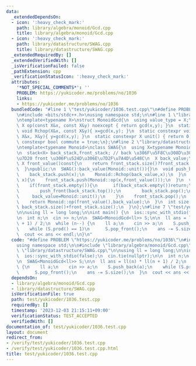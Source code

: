 ```yaml
---
data:
  _extendedDependsOn:
  - icon: ':heavy_check_mark:'
    path: library/algebra/monoid/Gcd.cpp
    title: library/algebra/monoid/Gcd.cpp
  - icon: ':heavy_check_mark:'
    path: library/datastructure/SWAG.cpp
    title: library/datastructure/SWAG.cpp
  _extendedRequiredBy: []
  _extendedVerifiedWith: []
  _isVerificationFailed: false
  _pathExtension: cpp
  _verificationStatusIcon: ':heavy_check_mark:'
  attributes:
    '*NOT_SPECIAL_COMMENTS*': ''
    PROBLEM: https://yukicoder.me/problems/no/1036
    links:
    - https://yukicoder.me/problems/no/1036
  bundledCode: "#line 1 \"test/yukicoder/1036.test.cpp\"\n#define PROBLEM \"https://yukicoder.me/problems/no/1036\"\
    \n#include <bits/stdc++.h>\nusing namespace std;\n\n#line 1 \"library/algebra/monoid/Gcd.cpp\"\
    \ntemplate<typename X>\nstruct MonoidGcd{\n  using value_type = X;\n  static constexpr\
    \ X op(const X&x, const X&y) noexcept { return gcd(x,y); }\n  static constexpr\
    \ void Rchop(X&x, const X&y){ x=gcd(x,y); }\n  static constexpr void Lchop(const\
    \ X&x, X&y){ y=gcd(x,y); }\n  static constexpr X unit() { return 0; }\n  static\
    \ constexpr bool commute = true;\n};\n#line 2 \"library/datastructure/SWAG.cpp\"\
    \ntemplate<typename Monoid>\nclass SWAG{\n  using X=typename Monoid::value_type;\n\
    \n  stack<X> back_stack,front_stack; // back \u306F\u5F8C\u308D\u306E\u5404\u8981\
    \u7D20 front \u306F\u524D\u306E\u7D2F\u7A4D\u548C\n  X back_value;\n\n  inline\
    \ X front_value()const{\n    return front_stack.size()?front_stack.top():Monoid::unit();\n\
    \  }\npublic:\n  SWAG():back_value(Monoid::unit()){}\n  void push_back(X x){\n\
    \    back_stack.push(x);\n    Monoid::Rchop(back_value,x);\n  }\n  void push_front(X\
    \ x){\n    front_stack.push(Monoid::op(x,front_value()));\n  }\n  void pop_front(){\n\
    \    if(front_stack.empty()){\n      if(back_stack.empty())return;\n      while(back_stack.size()){\n\
    \        push_front(back_stack.top());\n        back_stack.pop();\n      }\n \
    \     back_value=Monoid::unit();\n    }\n    front_stack.pop();\n  }\n  X prod(){\n\
    \    return Monoid::op(front_value(),back_value);\n  }\n  int size(){\n    return\
    \ back_stack.size()+front_stack.size();\n  }\n};\n#line 7 \"test/yukicoder/1036.test.cpp\"\
    \n\nusing ll = long long;\n\nint main() {\n  ios::sync_with_stdio(false);\n  cin.tie(nullptr);\n\
    \n  int n;\n  cin >> n;\n\n  SWAG<MonoidGcd<ll>> S;\n\n  ll ans = ll(n) * ll(n\
    \ + 1) / 2;\n  while (n--) {\n    ll a;\n    cin >> a;\n    S.push_back(a);\n\
    \    while (S.prod() == 1)\n      S.pop_front();\n    ans -= S.size();\n  }\n\
    \  cout << ans << endl;\n}\n"
  code: "#define PROBLEM \"https://yukicoder.me/problems/no/1036\"\n#include <bits/stdc++.h>\n\
    using namespace std;\n\n#include \"library/algebra/monoid/Gcd.cpp\"\n#include\
    \ \"library/datastructure/SWAG.cpp\"\n\nusing ll = long long;\n\nint main() {\n\
    \  ios::sync_with_stdio(false);\n  cin.tie(nullptr);\n\n  int n;\n  cin >> n;\n\
    \n  SWAG<MonoidGcd<ll>> S;\n\n  ll ans = ll(n) * ll(n + 1) / 2;\n  while (n--)\
    \ {\n    ll a;\n    cin >> a;\n    S.push_back(a);\n    while (S.prod() == 1)\n\
    \      S.pop_front();\n    ans -= S.size();\n  }\n  cout << ans << endl;\n}\n"
  dependsOn:
  - library/algebra/monoid/Gcd.cpp
  - library/datastructure/SWAG.cpp
  isVerificationFile: true
  path: test/yukicoder/1036.test.cpp
  requiredBy: []
  timestamp: '2023-12-03 21:15:11+09:00'
  verificationStatus: TEST_ACCEPTED
  verifiedWith: []
documentation_of: test/yukicoder/1036.test.cpp
layout: document
redirect_from:
- /verify/test/yukicoder/1036.test.cpp
- /verify/test/yukicoder/1036.test.cpp.html
title: test/yukicoder/1036.test.cpp
---
```

